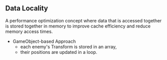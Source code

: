 ## Data Locality

A performance optimization concept where data that is accessed together is stored together in memory
to improve cache efficiency and reduce memory access times.

* GameObject-based Approach
  * each enemy's Transform is stored in an array, 
  * their positions are updated in a loop. 
